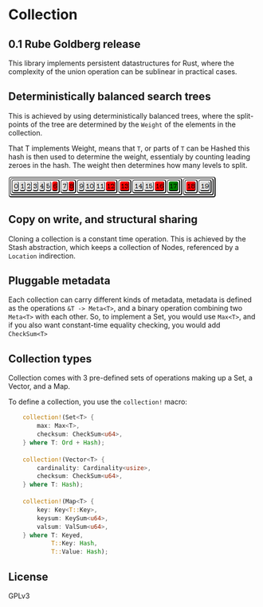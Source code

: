 # Collection

## 0.1 Rube Goldberg release

This library implements persistent datastructures for Rust, where the complexity of
the union operation can be sublinear in practical cases.

## Deterministically balanced search trees
This is achieved by using deterministically balanced trees, where the 
split-points of the tree are determined by the `Weight` of the elements
in the collection.

That T implements Weight, means that `T`, or parts of `T` can be Hashed
this hash is then used to determine the weight, essentialy by counting 
leading zeroes in the hash. The weight then determines how many levels to
split.

![Example set](example/example1.png)

## Copy on write, and structural sharing
Cloning a collection is a constant time operation. This is achieved by
the Stash abstraction, which keeps a collection of Nodes, referenced by 
a `Location` indirection.

## Pluggable metadata
Each collection can carry different kinds of metadata, metadata is defined
as the operations `&T -> Meta<T>`, and a binary operation combining
two `Meta<T>` with each other. So, to implement a Set, you would use
`Max<T>`, and if you also want constant-time equality checking, you would
add `CheckSum<T>`

## Collection types

Collection comes with 3 pre-defined sets of operations making up a Set, a Vector, and a Map.

To define a collection, you use the `collection!` macro:

```rust
    collection!(Set<T> {
        max: Max<T>,
        checksum: CheckSum<u64>,
    } where T: Ord + Hash);

    collection!(Vector<T> {
        cardinality: Cardinality<usize>,
        checksum: CheckSum<u64>,
    } where T: Hash);

    collection!(Map<T> {
        key: Key<T::Key>,
        keysum: KeySum<u64>,
        valsum: ValSum<u64>,
    } where T: Keyed, 
            T::Key: Hash,
            T::Value: Hash);				
```

## License
GPLv3